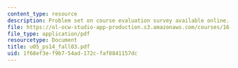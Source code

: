 ```yaml
---
content_type: resource
description: Problem set on course evaluation survey available online.
file: https://ol-ocw-studio-app-production.s3.amazonaws.com/courses/16-01-unified-engineering-i-ii-iii-iv-fall-2005-spring-2006/1f68ef3ef9b754ad172cfaf8841157dc_u05_ps14_fall03.pdf
file_type: application/pdf
resourcetype: Document
title: u05_ps14_fall03.pdf
uid: 1f68ef3e-f9b7-54ad-172c-faf8841157dc
---
```

